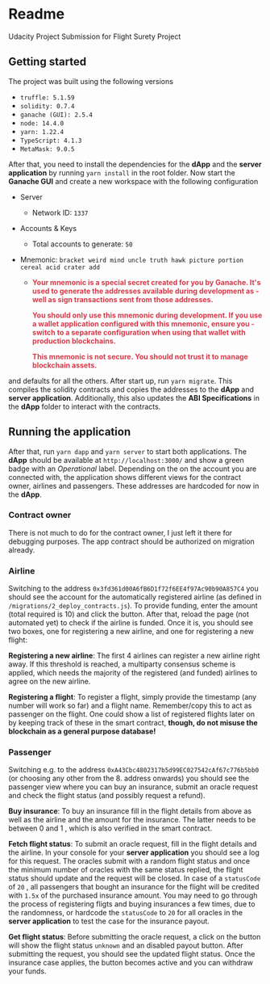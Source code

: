 # Readme

Udacity Project Submission for Flight Surety Project

## Getting started

The project was built using the following versions

- `truffle: 5.1.59`
- `solidity: 0.7.4`
- `ganache (GUI): 2.5.4`
- `node: 14.4.0`
- `yarn: 1.22.4`
- `TypeScript: 4.1.3`
- `MetaMask: 9.0.5`

After that, you need to install the dependencies for the **dApp** and the **server application** by running `yarn install` in the root folder. Now start the **Ganache GUI** and create a new workspace with the following configuration

- Server

  - Network ID: `1337`

- Accounts & Keys

  - Total accounts to generate: `50`

- Mnemonic: `bracket weird mind uncle truth hawk picture portion cereal acid crater add`

  - <span style="color:#d73a49">**Your mnemonic is a special secret created for you by Ganache. It's used to generate the addresses available during development as - well as sign transactions sent from those addresses.**</span>

    <span style="color:#d73a49">**You should only use this mnemonic during development. If you use a wallet application configured with this mnemonic, ensure you - switch to a separate configuration when using that wallet with production blockchains.**</span>

    <span style="color:#d73a49">**This mnemonic is not secure. You should not trust it to manage blockchain assets.**</span>

and defaults for all the others. After start up, run `yarn migrate`. This compiles the solidity contracts and copies the addresses to the **dApp** and **server application**. Additionally, this also updates the **ABI Specifications** in the **dApp** folder to interact with the contracts.

## Running the application

After that, run `yarn dapp` and `yarn server` to start both applications. The **dApp** should be available at `http://localhost:3000/` and show a green badge with an _Operational_ label. Depending on the on the account you are connected with, the application shows different views for the contract owner, airlines and passengers. These addresses are hardcoded for now in the **dApp**.

### Contract owner

There is not much to do for the contract owner, I just left it there for debugging purposes. The app contract should be authorized on migration already.

### Airline

Switching to the address `0x3fd361d00A6fB6D1f72f6EE4f97Ac90b90A857C4` you should see the account for the automatically registered airline (as defined in `/migrations/2_deploy_contracts.js`). To provide funding, enter the amount (total required is 10) and click the button. After that, reload the page (not automated yet) to check if the airline is funded. Once it is, you should see two boxes, one for registering a new airline, and one for registering a new flight:

**Registering a new airline**: The first 4 airlines can register a new airline right away. If this threshold is reached, a multiparty consensus scheme is applied, which needs the majority of the registered (and funded) airlines to agree on the new airline.

**Registering a flight**: To register a flight, simply provide the timestamp (any number will work so far) and a flight name. Remember/copy this to act as passenger on the flight. One could show a list of registered flights later on by keeping track of these in the smart contract, **though, do not misuse the blockchain as a general purpose database!**

### Passenger

Switching e.g. to the address `0xA43Cbc4802317b5d99EC027542cAf67c776b5bb0` (or choosing any other from the 8. address onwards) you should see the passenger view where you can buy an insurance, submit an oracle request and check the flight status (and possibly request a refund).

**Buy insurance**: To buy an insurance fill in the flight details from above as well as the airline and the amount for the insurance. The latter needs to be between 0 and 1 , which is also verified in the smart contract.

**Fetch flight status**: To submit an oracle request, fill in the flight details and the airline. In your console for your **server application** you should see a log for this request. The oracles submit with a random flight status and once the minimum number of oracles with the same status replied, the flight status should update and the request will be closed. In case of a `statusCode` of `20` , all passengers that bought an insurance for the flight will be credited with `1.5x` of the purchased insurance amount. You may need to go through the process of registering fligts and buying insurances a few times, due to the randomness, or hardcode the `statusCode` to `20` for all oracles in the **server application** to test the case for the insurance payout.

**Get flight status**: Before submitting the oracle request, a click on the button will show the flight status `unknown` and an disabled payout button. After submitting the request, you should see the updated flight status. Once the insurance case applies, the button becomes active and you can withdraw your funds.
